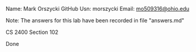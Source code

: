 Name: Mark Orszycki
GitHub Usn: morszycki
Email: mo509316@ohio.edu

Note: The answers for this lab have been recorded in file "answers.md"

CS 2400 Section 102

Done

